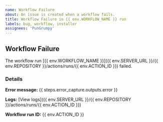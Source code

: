 ```yaml
---
name: Workflow Failure
about: An issue is created when a workflow fails.
title: Workflow Failure in {{ env.WORKFLOW_NAME }} run
labels: bug, workflow, installer
assignees: 'PunGrumpy'
---
```


## Workflow Failure

The workflow run [{{ env.WORKFLOW_NAME }}]({{ env.SERVER_URL }}/{{ env.REPOSITORY }}/actions/runs/{{ env.ACTION_ID }}) failed.

### Details

**Error message:** {{ steps.error_capture.outputs.error }}

**Logs:** [View logs]({{ env.SERVER_URL }}/{{ env.REPOSITORY }}/actions/runs/{{ env.ACTION_ID }})

**Workflow run ID:** {{ env.ACTION_ID }}
